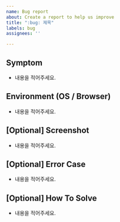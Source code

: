 ```yaml
---
name: Bug report
about: Create a report to help us improve
title: ":bug: 제목"
labels: bug
assignees: ''

---
```


## Symptom
- 내용을 적어주세요.

## Environment (OS / Browser)
- 내용을 적어주세요.

## [Optional] Screenshot
- 내용을 적어주세요.

## [Optional] Error Case
- 내용을 적어주세요.

## [Optional] How To Solve
- 내용을 적어주세요.
